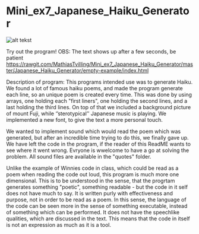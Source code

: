 # Mini_ex7_Japanese_Haiku_Generator

![alt tekst](https://github.com/MathiasTvilling/Mini_ex7_Japanese_Haiku_Generator/blob/master/Sk%C3%A6rmbillede%202018-03-22%20kl.%2014.26.53.png)

Try out the program! OBS: The text shows up after a few seconds, be patient https://rawgit.com/MathiasTvilling/Mini_ex7_Japanese_Haiku_Generator/master/Japanese_Haiku_Generator/empty-example/index.html

Description of program: 
This programs intended use was to generate Haiku. We found a lot of famous haiku poems, and made the program generate each line, so an unique poem is created every time. This was done by using arrays, one holding each "first liners", one holding the second lines, and a last holding the third lines. On top of that we included a background picture of mount Fuji, while ‘’sterotypical’’ Japanese music is playing. We implemented a new font, to give the text a more personal touch. 

We wanted to implement sound which would read the poem which was generated, but after an incredible time trying to do this, we finally gave up. We have left the code in the program, if the reader of this ReadME wants to see where it went wrong. Evryone is wwelcome to have a go at solving the problem. All sound files are available in the "quotes" folder. 

Unlike the example of Winnies code in class, which could be read as a poem when reading the code out loud, this program is much more one dimensional. This is to be understood in the sense, that the progrtam generates something "poetic", something readable - but the code in it self does not have much to say. It is written purly with effectiveness and purpose, not in order to be read as a poem. In this sense, the language of the code can be seen more in the sense of something executable, instead of something which can be performed. It does not have the speechlike qualities, which are discussed in the text. This means that the code in itself is not an expression as much as it is a tool. 
